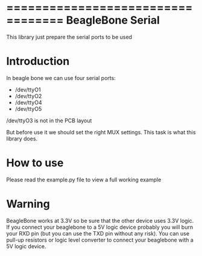 ==================================
BeagleBone Serial
==================================

This library just prepare the serial ports to be used

Introduction
=========
In beagle bone we can use four serial ports:

* /dev/ttyO1
* /dev/ttyO2
* /dev/ttyO4
* /dev/ttyO5

/dev/ttyO3 is not in the PCB layout

But before use it we should set the right MUX settings. This task is what this library does.

  
How to use
===========
Please read the example.py file to view a full working example

Warning
===========
BeagleBone works at 3.3V so be sure that the other device uses 3.3V logic. If you connect your beaglebone to a 5V logic device probably you will burn
your RXD pin (but you can use the TXD pin without any risk). You can use pull-up resistors or logic level converter to connect your beaglebone with a 5V logic device.
